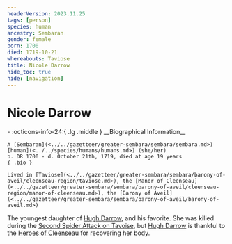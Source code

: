 ```yaml
---
headerVersion: 2023.11.25
tags: [person]
species: human
ancestry: Sembaran
gender: female
born: 1700
died: 1719-10-21
whereabouts: Taviose
title: Nicole Darrow
hide_toc: true
hide: [navigation]
---
```

# Nicole Darrow
<div class="grid cards ext-narrow-margin ext-one-column" markdown>
- :octicons-info-24:{ .lg .middle } __Biographical Information__

    A [Sembaran](<../../gazetteer/greater-sembara/sembara/sembara.md>) [human](<../../species/humans/humans.md>) (she/her)  
    b. DR 1700 - d. October 21th, 1719, died at age 19 years  
    { .bio }

    Lived in [Taviose](<../../gazetteer/greater-sembara/sembara/barony-of-aveil/cleenseau-region/taviose.md>), the [Manor of Cleenseau](<../../gazetteer/greater-sembara/sembara/barony-of-aveil/cleenseau-region/manor-of-cleenseau.md>), the [Barony of Aveil](<../../gazetteer/greater-sembara/sembara/barony-of-aveil/barony-of-aveil.md>)
</div>


The youngest daughter of [Hugh Darrow](<./hugh-darrow.md>), and his favorite. She was killed during the [Second Spider Attack on Tavoise](<../../events/1700s/1719/10/second-spider-attack-on-tavoise.md>), but [Hugh Darrow](<./hugh-darrow.md>) is thankful to the [Heroes of Cleenseau](<../pcs/cleenseau/heroes-of-cleenseau.md>) for recovering her body. 